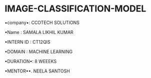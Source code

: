 # IMAGE-CLASSIFICATION-MODEL

•company•: CCOTECH SOLUTIONS

•Name : SAMALA LIKHIL KUMAR

•INTERN ID : CT12QIS

•DOMAIN : MACHINE LEARNING

•DURATION•: 8 WEEEKS

•MENTOR••. NEELA SANTOSH
